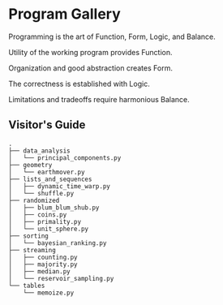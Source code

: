 # Program Gallery

Programming is the art of Function, Form, Logic, and Balance.

Utility of the working program provides Function.

Organization and good abstraction creates Form.

The correctness is established with Logic.

Limitations and tradeoffs require harmonious Balance.


## Visitor's Guide

```
.
├── data_analysis
│   └── principal_components.py
├── geometry
│   └── earthmover.py
├── lists_and_sequences
│   ├── dynamic_time_warp.py
│   └── shuffle.py
├── randomized
│   ├── blum_blum_shub.py
│   ├── coins.py
│   ├── primality.py
│   └── unit_sphere.py
├── sorting
│   └── bayesian_ranking.py
├── streaming
│   ├── counting.py
│   ├── majority.py
│   ├── median.py
│   └── reservoir_sampling.py
└── tables
    └── memoize.py
```
